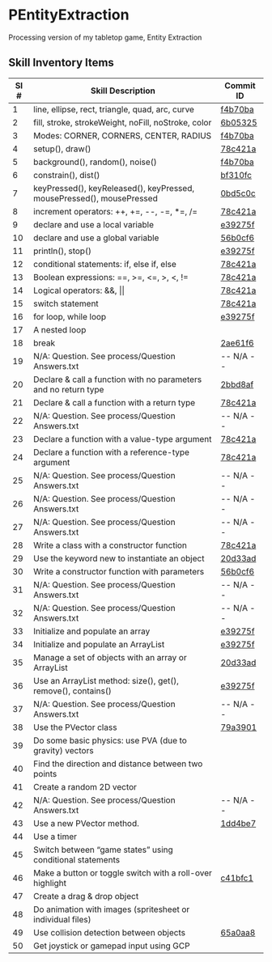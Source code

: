 # PEntityExtraction
Processing version of my tabletop game, Entity Extraction


## Skill Inventory Items

[//]: # "Thanks to https://www.tablesgenerator.com/markdown_tables# for help with generating the table"

[//]: # "And https://stackoverflow.com/questions/4823468/comments-in-markdown"

| SI # | Skill Description                                                     | Commit ID |
|------|-----------------------------------------------------------------------|-----------|
| 1    | line, ellipse, rect, triangle, quad, arc, curve                       | [f4b70ba](https://github.com/Tobogganeer/PEntityExtraction/commit/f4b70ba61202d95ff7b5bd2513f7359a33f997cc) |
| 2    | fill, stroke, strokeWeight, noFill, noStroke, color                   | [6b05325](https://github.com/Tobogganeer/PEntityExtraction/commit/6b053252a531b6b92550f6f6e98ee808545ff20b) |
| 3    | Modes: CORNER, CORNERS, CENTER, RADIUS                                | [f4b70ba](https://github.com/Tobogganeer/PEntityExtraction/commit/f4b70ba61202d95ff7b5bd2513f7359a33f997cc) |
| 4    | setup(), draw()                                                       | [78c421a](https://github.com/Tobogganeer/PEntityExtraction/commit/78c421a0698fb36745a5df0d68c6156188c8cb4e) |
| 5    | background(), random(), noise()                                       | [f4b70ba](https://github.com/Tobogganeer/PEntityExtraction/commit/f4b70ba61202d95ff7b5bd2513f7359a33f997cc) |
| 6    | constrain(), dist()                                                   | [bf310fc](https://github.com/Tobogganeer/PEntityExtraction/commit/bf310fcf14040197a93e814913d707273515f051) |
| 7    | keyPressed(), keyReleased(), keyPressed, mousePressed(), mousePressed | [0bd5c0c](https://github.com/Tobogganeer/PEntityExtraction/commit/0bd5c0c54a87a722bc10a79ade9e4d6795212f01) |
| 8    | increment operators: ++, +=, --, -=, *=, /=                           | [78c421a](https://github.com/Tobogganeer/PEntityExtraction/commit/78c421a0698fb36745a5df0d68c6156188c8cb4e) |
| 9    | declare and use a local variable                                      | [e39275f](https://github.com/Tobogganeer/PEntityExtraction/commit/e39275f4c066b3113a506a78d28e50a83545cc49) |
| 10   | declare and use a global variable                                     | [56b0cf6](https://github.com/Tobogganeer/PEntityExtraction/commit/56b0cf699e5e9a24b2343bb1e423fbbc546a654d) |
| 11   | println(), stop()                                                     | [e39275f](https://github.com/Tobogganeer/PEntityExtraction/commit/e39275f4c066b3113a506a78d28e50a83545cc49) |
| 12   | conditional statements: if, else if, else                             | [78c421a](https://github.com/Tobogganeer/PEntityExtraction/commit/78c421a0698fb36745a5df0d68c6156188c8cb4e) |
| 13   | Boolean expressions: ==, >=, <=, >, <, !=                             | [78c421a](https://github.com/Tobogganeer/PEntityExtraction/commit/78c421a0698fb36745a5df0d68c6156188c8cb4e) |
| 14   | Logical operators: &&, \|\|                                           | [78c421a](https://github.com/Tobogganeer/PEntityExtraction/commit/78c421a0698fb36745a5df0d68c6156188c8cb4e) |
| 15   | switch statement                                                      | [78c421a](https://github.com/Tobogganeer/PEntityExtraction/commit/78c421a0698fb36745a5df0d68c6156188c8cb4e) |
| 16   | for loop, while loop                                                  | [e39275f](https://github.com/Tobogganeer/PEntityExtraction/commit/e39275f4c066b3113a506a78d28e50a83545cc49) |
| 17   | A nested loop                                                         |           |
| 18   | break                                                                 | [2ae61f6](https://github.com/Tobogganeer/PEntityExtraction/commit/2ae61f6db127aee733fb2d2f7a12bcd0fdb18c2c) |
| 19   | N/A: Question. See process/Question Answers.txt                       | -- N/A -- |
| 20   | Declare & call a function with no parameters and no return type       | [2bbd8af](https://github.com/Tobogganeer/PEntityExtraction/commit/2bbd8af0bcfa4044f6bff27573733bcf2d9376bd) |
| 21   | Declare & call a function with a return type                          | [78c421a](https://github.com/Tobogganeer/PEntityExtraction/commit/78c421a0698fb36745a5df0d68c6156188c8cb4e) |
| 22   | N/A: Question. See process/Question Answers.txt                       | -- N/A -- |
| 23   | Declare a function with a value-type argument                         | [78c421a](https://github.com/Tobogganeer/PEntityExtraction/commit/78c421a0698fb36745a5df0d68c6156188c8cb4e) |
| 24   | Declare a function with a reference-type argument                     | [78c421a](https://github.com/Tobogganeer/PEntityExtraction/commit/78c421a0698fb36745a5df0d68c6156188c8cb4e) |
| 25   | N/A: Question. See process/Question Answers.txt                       | -- N/A -- |
| 26   | N/A: Question. See process/Question Answers.txt                       | -- N/A -- |
| 27   | N/A: Question. See process/Question Answers.txt                       | -- N/A -- |
| 28   | Write a class with a constructor function                             | [78c421a](https://github.com/Tobogganeer/PEntityExtraction/commit/78c421a0698fb36745a5df0d68c6156188c8cb4e) |
| 29   | Use the keyword new to instantiate an object                          | [20d33ad](https://github.com/Tobogganeer/PEntityExtraction/commit/20d33ad7a53583c7df340cdf5d70aef3c63455bf) |
| 30   | Write a constructor function with parameters                          | [56b0cf6](https://github.com/Tobogganeer/PEntityExtraction/commit/56b0cf699e5e9a24b2343bb1e423fbbc546a654d) |
| 31   | N/A: Question. See process/Question Answers.txt                       | -- N/A -- |
| 32   | N/A: Question. See process/Question Answers.txt                       | -- N/A -- |
| 33   | Initialize and populate an array                                      | [e39275f](https://github.com/Tobogganeer/PEntityExtraction/commit/e39275f4c066b3113a506a78d28e50a83545cc49) |
| 34   | Initialize and populate an ArrayList                                  | [e39275f](https://github.com/Tobogganeer/PEntityExtraction/commit/e39275f4c066b3113a506a78d28e50a83545cc49) |
| 35   | Manage a set of objects with an array or ArrayList                    | [20d33ad](https://github.com/Tobogganeer/PEntityExtraction/commit/20d33ad7a53583c7df340cdf5d70aef3c63455bf) |
| 36   | Use an ArrayList method: size(), get(), remove(), contains()          | [e39275f](https://github.com/Tobogganeer/PEntityExtraction/commit/e39275f4c066b3113a506a78d28e50a83545cc49) |
| 37   | N/A: Question. See process/Question Answers.txt                       | -- N/A -- |
| 38   | Use the PVector class                                                 | [79a3901](https://github.com/Tobogganeer/PEntityExtraction/commit/79a3901956f76cf662f4670569a3aa6ef2c873f2) |
| 39   | Do some basic physics: use PVA (due to gravity) vectors               |           |
| 40   | Find the direction and distance between two points                    |           |
| 41   | Create a random 2D vector                                             |           |
| 42   | N/A: Question. See process/Question Answers.txt                       | -- N/A -- |
| 43   | Use a new PVector method.                                             | [1dd4be7](https://github.com/Tobogganeer/PEntityExtraction/commit/1dd4be71c652f769cde1b79b7b8d351b23593e18) |
| 44   | Use a timer                                                           |           |
| 45   | Switch between “game states” using conditional statements             |           |
| 46   | Make a button or toggle switch with a roll-over highlight             | [c41bfc1](https://github.com/Tobogganeer/PEntityExtraction/commit/c41bfc1b15f88a929532d1c67f3a0566b954f542) |
| 47   | Create a drag & drop object                                           |           |
| 48   | Do animation with images (spritesheet or individual files)            |           |
| 49   | Use collision detection between objects                               | [65a0aa8](https://github.com/Tobogganeer/PEntityExtraction/commit/65a0aa872e1b151dd49c418105f6617db435e61b) |
| 50   | Get joystick or gamepad input using GCP                               |           |
